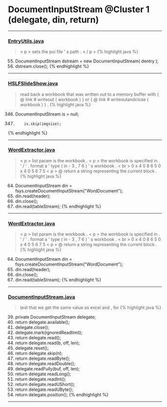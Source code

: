 # DocumentInputStream @Cluster 1 (delegate, din, return)

***

### [EntryUtils.java](https://searchcode.com/codesearch/view/97383212/)
> < p > sets the poi file ' s path . < / p > 
{% highlight java %}
55. DocumentInputStream dstream = new DocumentInputStream( dentry );
57. dstream.close();
{% endhighlight %}

***

### [HSLFSlideShow.java](https://searchcode.com/codesearch/view/97394255/)
> read back a workbook that was written out to a memory buffer with { @ link # writeout ( workbook ) } or { @ link # writeoutandclose ( workbook ) } . 
{% highlight java %}
346. DocumentInputStream is = null;
454.         is.skip(imgsize);
{% endhighlight %}

***

### [WordExtractor.java](https://searchcode.com/codesearch/view/48925096/)
> < p > list param is the workbook . < p > the workbook is specified in . ' / ' . format a ' type ( in - 3 , 7 6 ) ' s workbook . < br > 0 x 4 0 8 6 5 0 x 4 0 5 6 7 5 < p > @ return a string representing the current block . 
{% highlight java %}
64. DocumentInputStream din = fsys.createDocumentInputStream("WordDocument");
68. din.read(header);
69. din.close();
116. din.read(tableStream);
{% endhighlight %}

***

### [WordExtractor.java](https://searchcode.com/codesearch/view/138792453/)
> < p > list param is the workbook . < p > the workbook is specified in . ' / ' . format a ' type ( in - 3 , 7 6 ) ' s workbook . < br > 0 x 4 0 8 6 5 0 x 4 0 5 6 7 5 < p > @ return a string representing the current block . 
{% highlight java %}
64. DocumentInputStream din = fsys.createDocumentInputStream("WordDocument");
68. din.read(header);
69. din.close();
116. din.read(tableStream);
{% endhighlight %}

***

### [DocumentInputStream.java](https://searchcode.com/codesearch/view/97397924/)
> test that we get the same value as excel and , for 
{% highlight java %}
39. private DocumentInputStream delegate;
89.    return delegate.available();
93.    delegate.close();
97.   delegate.mark(ignoredReadlimit);
110.    return delegate.read();
118.    return delegate.read(b, off, len);
127.    delegate.reset();
131.    return delegate.skip(n);
135.    return delegate.readByte();
139.    return delegate.readDouble();
151.    delegate.readFully(buf, off, len);
155.    return delegate.readLong();
159.    return delegate.readInt();
163.    return delegate.readUShort();
167.    return delegate.readUByte();
171.   return delegate.position();
{% endhighlight %}

***

